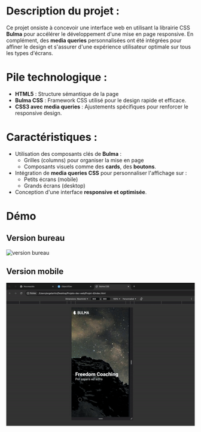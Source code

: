 # Description du projet : 
Ce projet onsiste à concevoir une interface web en utilisant la librairie CSS **Bulma** pour accélérer le développement d'une mise en page responsive.
En complément, des **media queries** personnalisées ont été intégrées pour affiner le design et s'assurer d'une expérience utilisateur optimale sur tous les types d'écrans.

# Pile technologique : 
- **HTML5** : Structure sémantique de la page
- **Bulma CSS** : Framework CSS utilisé pour le design rapide et efficace.
- **CSS3 avec media queries** : Ajustements spécifiques pour renforcer le responsive design.

# Caractéristiques : 
- Utilisation des composants clés de **Bulma** : 
  - Grilles (columns) pour organiser la mise en page
  - Composants visuels comme des **cards**, des **boutons**.
- Intégration de **media queries CSS** pour personnaliser l'affichage sur : 
  - Petits écrans (mobile)
  - Grands écrans (desktop)
- Conception d'une interface **responsive et optimisée**.

# Démo 
## Version bureau 
![version bureau](https://github.com/Sweetyamnesia/Projet-4-Bulma-CSS/blob/main/Projet4-Desktop-ezgif.com-video-to-gif-converter.gif?raw=true)

## Version mobile
![version mobile](https://github.com/Sweetyamnesia/Projet-4-Bulma-CSS/blob/main/Projet4-mobile-ezgif.com-video-to-gif-converter.gif?raw=true)
